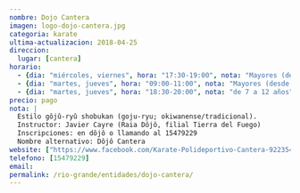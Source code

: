 ```yaml
---
nombre: Dojo Cantera
imagen: logo-dojo-cantera.jpg
categoria: karate
ultima-actualizacion: 2018-04-25
direccion: 
  lugar: [cantera]
horario: 
  - {dia: "miércoles, viernes", hora: "17:30-19:00", nota: "Mayores (desde 13 años y adultos)" }
  - {dia: "martes, jueves", hora: "09:00-11:00", nota: "Mayores (desde 18 años)" }
  - {dia: "martes, jueves", hora: "18:30-20:00", nota: "de 7 a 12 años" }
precio: pago
nota: | 
  Estilo gôjû-ryû shobukan (goju-ryu; okiwanense/tradicional). 
  Instructor: Javier Cayre (Raia Dôjô, filial Tierra del Fuego)
  Inscripciones: en dôjô o llamando al 15479229
  Nombre alternativo: Dôjô Cantera
website: ["https://www.facebook.com/Karate-Polideportivo-Cantera-922354627798966/"]
telefono: [15479229]
email: 
permalink: /rio-grande/entidades/dojo-cantera/
---
```


